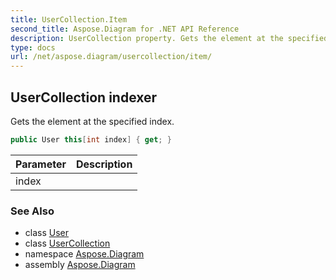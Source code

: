 ```yaml
---
title: UserCollection.Item
second_title: Aspose.Diagram for .NET API Reference
description: UserCollection property. Gets the element at the specified index
type: docs
url: /net/aspose.diagram/usercollection/item/
---
```

## UserCollection indexer

Gets the element at the specified index.

```csharp
public User this[int index] { get; }
```

| Parameter | Description |
| --- | --- |
| index |  |

### See Also

* class [User](../../user/)
* class [UserCollection](../)
* namespace [Aspose.Diagram](../../usercollection/)
* assembly [Aspose.Diagram](../../../)


